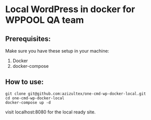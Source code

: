 # Local WordPress in docker for WPPOOL QA team

## Prerequisites: 
Make sure you have these setup in your machine: 
1. Docker
2. docker-compose

## How to use: 
```
git clone git@github.com:azizultex/one-cmd-wp-docker-local.git
cd one-cmd-wp-docker-local
docker-compose up -d
```

visit localhost:8080 for the local ready site. 